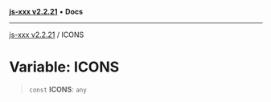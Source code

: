[**js-xxx v2.2.21**](../README.md) • **Docs**

***

[js-xxx v2.2.21](../README.md) / ICONS

# Variable: ICONS

> `const` **ICONS**: `any`
